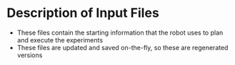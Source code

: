 <h1>Description of Input Files</h1>

- These files contain the starting information that the robot uses to plan and execute the experiments
- These files are updated and saved on-the-fly, so these are regenerated versions 
